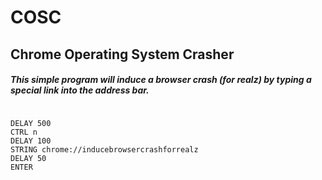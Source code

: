 <h1>COSC</h1>
<h2>Chrome Operating System Crasher</h2>
<h5>This simple program will induce a browser crash (for realz) by typing a special link into the address bar.</h5>

<pre><code>
DELAY 500
CTRL n
DELAY 100
STRING chrome://inducebrowsercrashforrealz
DELAY 50
ENTER
</pre></code>